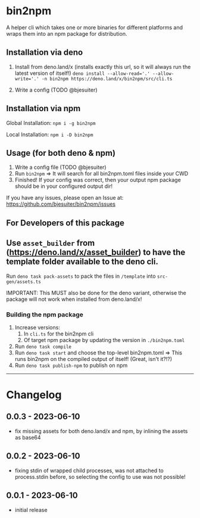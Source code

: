 # bin2npm

A helper cli which takes one or more binaries for different platforms and wraps them into an npm package for distribution.

## Installation via deno

1. Install from deno.land/x (installs exactly this url, so it will always run the latest version of itself!)
   `deno install --allow-read='.' --allow-write='.' -n bin2npm https://deno.land/x/bin2npm/src/cli.ts`

2. Write a config (TODO @bjesuiter)

## Installation via npm

Global Installation: `npm i -g bin2npm`

Local Installation: `npm i -D bin2npm`

## Usage (for both deno & npm)

1. Write a config file (TODO @bjesuiter)
2. Run `bin2npm` => It will search for all bin2npm.toml files inside your CWD
3. Finished! If your config was correct, then your output npm package should be in your configured output dir!

If you have any issues, please open an Issue at:
https://github.com/bjesuiter/bin2npm/issues

## For Developers of this package

## Use `asset_builder` from (https://deno.land/x/asset_builder) to have the template folder available to the deno cli.

Run `deno task pack-assets` to pack the files in `/template` into `src-gen/assets.ts`

IMPORTANT: This MUST also be done for the deno variant, otherwise the package will not work when installed from deno.land/x!

### Building the npm package

1. Increase versions:
   1. In `cli.ts` for the bin2npm cli
   2. Of target npm package by updating the version in `./bin2npm.toml`
2. Run `deno task compile`
3. Run `deno task start` and choose the top-level bin2npm.toml => This runs bin2npm on the compiled output of itself! (Great, isn't it?!?)
4. Run `deno task publish-npm` to publish on npm

---

# Changelog

## 0.0.3 - 2023-06-10

- fix missing assets for both deno.land/x and npm, by inlining the assets as base64

## 0.0.2 - 2023-06-10

- fixing stdin of wrapped child processes, was not attached to process.stdin before, so selecting the config to use was not possible!

## 0.0.1 - 2023-06-10

- initial release
